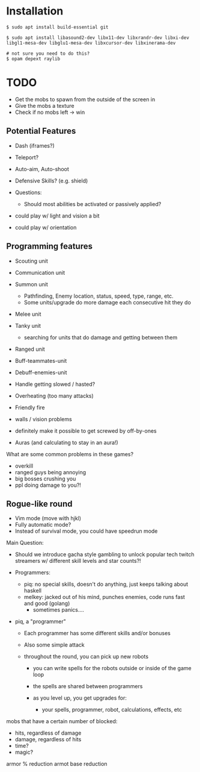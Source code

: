 # Installation

```
$ sudo apt install build-essential git

$ sudo apt install libasound2-dev libx11-dev libxrandr-dev libxi-dev libgl1-mesa-dev libglu1-mesa-dev libxcursor-dev libxinerama-dev

# not sure you need to do this?
$ opam depext raylib

```

# TODO

- Get the mobs to spawn from the outside of the screen in
- Give the mobs a texture
- Check if no mobs left -> win

## Potential Features

- Dash (iframes?)
- Teleport?
- Auto-aim, Auto-shoot
- Defensive Skills? (e.g. shield)

- Questions:
  - Should most abilities be activated or passively applied?





- could play w/ light and vision a bit
- could play w/ orientation

## Programming features

- Scouting unit
- Communication unit
- Summon unit
  - Pathfinding, Enemy location, status, speed, type, range, etc.
  - Some units/upgrade do more damage each consecutive hit they do
- Melee unit
- Tanky unit
  - searching for units that do damage and getting between them
- Ranged unit
- Buff-teammates-unit
- Debuff-enemies-unit

- Handle getting slowed / hasted?
- Overheating (too many attacks)
- Friendly fire
- walls / vision problems
- definitely make it possible to get screwed by off-by-ones
- Auras (and calculating to stay in an aura!)

What are some common problems in these games?
- overkill
- ranged guys being annoying
- big bosses crushing you
- ppl doing damage to you?!




## Rogue-like round

- Vim mode (move with hjkl)
- Fully automatic mode?
- Instead of survival mode, you could have speedrun mode

Main Question:
- Should we introduce gacha style gambling to unlock popular tech twitch streamers w/
  different skill levels and star counts?!

- Programmers:
  - piq: no special skills, doesn't do anything, just keeps talking about haskell
  - melkey: jacked out of his mind, punches enemies, code runs fast and good (golang)
      - sometimes panics....

- piq, a "programmer"
  - Each programmer has some different skills and/or bonuses
  - Also some simple attack

  - throughout the round, you can pick up new robots
    - you can write spells for the robots outside or inside of the game loop
    - the spells are shared between programmers

    - as you level up, you get upgrades for:
      - your spells, programmer, robot, calculations, effects, etc


mobs that have a certain number of blocked:
- hits, regardless of damage
- damage, regardless of hits
- time?
- magic?


armor % reduction
armot base reduction
